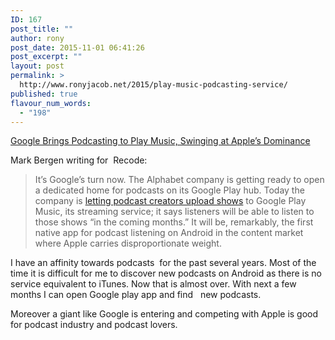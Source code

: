 ```yaml
---
ID: 167
post_title: ""
author: rony
post_date: 2015-11-01 06:41:26
post_excerpt: ""
layout: post
permalink: >
  http://www.ronyjacob.net/2015/play-music-podcasting-service/
published: true
flavour_num_words:
  - "198"
---
```

<a href="http://recode.net/2015/10/27/google-brings-podcasting-to-play-music-swinging-at-apples-dominance/" target="_blank">Google Brings Podcasting to Play Music, Swinging at Apple’s Dominance</a>

Mark Bergen writing for  Recode:
<blockquote>It’s Google’s turn now. The Alphabet company is getting ready to open a dedicated home for podcasts on its Google Play hub. Today the company is <a class="external" href="http://officialandroid.blogspot.com/2015/10/podcasters-welcome-to-google-play-music.html">letting podcast creators upload shows</a> to Google Play Music, its streaming service; it says listeners will be able to listen to those shows “in the coming months.” It will be, remarkably, the first native app for podcast listening on Android in the content market where Apple carries disproportionate weight.</blockquote>
I have an affinity towards podcasts  for the past several years. Most of the time it is difficult for me to discover new podcasts on Android as there is no service equivalent to iTunes. Now that is almost over. With next a few months I can open Google play app and find   new podcasts.

Moreover a giant like Google is entering and competing with Apple is good for podcast industry and podcast lovers.